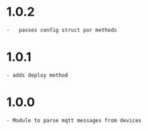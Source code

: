 # 1.0.2
	-	passes config struct por methods

# 1.0.1
	- adds deploy method

# 1.0.0
	- Module to parse mqtt messages from devices
